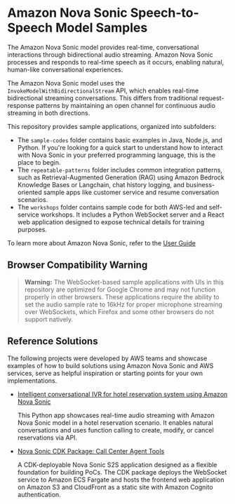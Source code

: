 # Amazon Nova Sonic Speech-to-Speech Model Samples 

The Amazon Nova Sonic model provides real-time, conversational interactions through bidirectional audio streaming. Amazon Nova Sonic processes and responds to real-time speech as it occurs, enabling natural, human-like conversational experiences.

The Amazon Nova Sonic model uses the `InvokeModelWithBidirectionalStream` API, which enables real-time bidirectional streaming conversations. This differs from traditional request-response patterns by maintaining an open channel for continuous audio streaming in both directions.

This repository provides sample applications, organized into subfolders:
- The `sample-codes` folder contains basic examples in Java, Node.js, and Python. If you're looking for a quick start to understand how to interact with Nova Sonic in your preferred programming language, this is the place to begin.
- The `repeatable-patterns` folder includes common integration patterns, such as Retrieval-Augmented Generation (RAG) using Amazon Bedrock Knowledge Bases or Langchain, chat history logging, and business-oriented sample apps like customer service and resume conversation scenarios.
- The `workshops` folder contains sample code for both AWS-led and self-service workshops. It includes a Python WebSocket server and a React web application designed to expose technical details for training purposes.

To learn more about Amazon Nova Sonic, refer to the [User Guide](https://docs.aws.amazon.com/nova/latest/userguide/speech.html)


## Browser Compatibility Warning
> **Warning:** The WebSocket-based sample applications with UIs in this repository are optimized for Google Chrome and may not function properly in other browsers. These applications require the ability to set the audio sample rate to 16kHz for proper microphone streaming over WebSockets, which Firefox and some other browsers do not support natively.

## Reference Solutions
The following projects were developed by AWS teams and showcase examples of how to build solutions using Amazon Nova Sonic and AWS services, serve as helpful inspiration or starting points for your own implementations.

- [Intelligent conversational IVR for hotel reservation system using Amazon Nova Sonic](https://github.com/aws-samples/genai-quickstart-pocs/tree/main/genai-quickstart-pocs-python/amazon-bedrock-nova-sonic-poc)

    This Python app showcases real-time audio streaming with Amazon Nova Sonic model in a hotel reservation scenario. It enables natural conversations and uses function calling to create, modify, or cancel reservations via API.

- [Nova Sonic CDK Package: Call Center Agent Tools](https://github.com/aws-samples/sample-s2s-cdk-agent)

    A CDK-deployable Nova Sonic S2S application designed as a flexible foundation for building PoCs. The CDK package deploys the WebSocket service to Amazon ECS Fargate and hosts the frontend web application on Amazon S3 and CloudFront as a static site with Amazon Cognito authentication.

